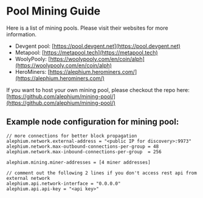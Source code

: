 # Pool Mining Guide

Here is a list of mining pools. Please visit their websites for more information.

* Devgent pool: [https://pool.devgent.net](https://pool.devgent.net)
* Metapool: [https://metapool.tech](https://metapool.tech)
* WoolyPooly: [https://woolypooly.com/en/coin/alph](https://woolypooly.com/en/coin/alph)
* HeroMiners: [https://alephium.herominers.com/](https://alephium.herominers.com/)

If you want to host your own mining pool, please checkout the repo here: [https://github.com/alephium/mining-pool/](https://github.com/alephium/mining-pool/)

## Example node configuration for mining pool:

```
// more connections for better block propagation
alephium.network.external-address = "<public IP for discovery>:9973"
alephium.network.max-outbound-connections-per-group = 48
alephium.network.max-inbound-connections-per-group  = 256

alephium.mining.miner-addresses = [4 miner addresses]

// comment out the following 2 lines if you don't access rest api from external network
alephium.api.network-interface = "0.0.0.0"
alephium.api.api-key = "<api key>"
```